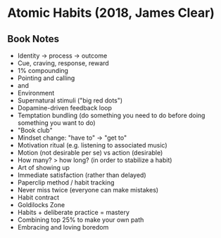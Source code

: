 # Atomic Habits (2018, James Clear)

## Book Notes
* Identity -> process -> outcome
* Cue, craving, response, reward
* 1% compounding
* Pointing and calling
* <Time> and <Location>
* Environment
* Supernatural stimuli ("big red dots")
* Dopamine-driven feedback loop
* Temptation bundling (do something you need to do before doing something you want to do)
* "Book club"
* Mindset change: "have to" -> "get to"
* Motivation ritual (e.g. listening to associated music)
* Motion (not desirable per se) vs action (desirable)
* How many? > how long? (in order to stabilize a habit)
* Art of showing up
* Immediate satisfaction (rather than delayed)
* Paperclip method / habit tracking
* Never miss twice (everyone can make mistakes)
* Habit contract
* Goldilocks Zone
* Habits + deliberate practice = mastery
* Combining top 25% to make your own path
* Embracing and loving boredom